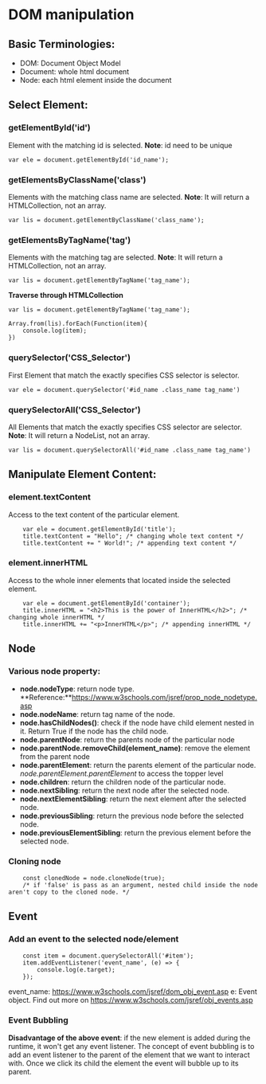 # DOM manipulation

## Basic Terminologies:
- DOM: Document Object Model
- Document: whole html document
- Node: each html element inside the document

## Select Element:
### getElementById('id')
Element with the matching id is selected. **Note**: id need to be unique
```
var ele = document.getElementById('id_name');
```
### getElementsByClassName('class')
Elements with the matching class name are selected. **Note**: It will return a HTMLCollection, not an array.
```
var lis = document.getElementByClassName('class_name');
```
### getElementsByTagName('tag')
Elements with the matching tag are selected. **Note**: It will return a HTMLCollection, not an array.
```
var lis = document.getElementByTagName('tag_name');
```
**Traverse through HTMLCollection**
```
var lis = document.getElementByTagName('tag_name');

Array.from(lis).forEach(Function(item){
    console.log(item);
})
```
### querySelector('CSS_Selector')
First Element that match the exactly specifies CSS selector is selector.
```
var ele = document.querySelector('#id_name .class_name tag_name')
```
### querySelectorAll('CSS_Selector')
All Elements that match the exactly specifies CSS selector are selector. **Note**: It will return a NodeList, not an array.
```
var lis = document.querySelectorAll('#id_name .class_name tag_name')
```

## Manipulate Element Content:
### element.textContent
Access to the text content of the particular element.
```
    var ele = document.getElementById('title');
    title.textContent = "Hello"; /* changing whole text content */
    title.textContent += " World!"; /* appending text content */
```
### element.innerHTML
Access to the whole inner elements that located inside the selected element.
```
    var ele = document.getElementById('container');
    title.innerHTML = "<h2>This is the power of InnerHTML</h2>"; /* changing whole innerHTML */
    title.innerHTML += "<p>InnerHTML</p>"; /* appending innerHTML */
```

## Node
### Various node property:
- **node.nodeType**: return node type. **Reference:**https://www.w3schools.com/jsref/prop_node_nodetype.asp
- **node.nodeName**: return tag name of the node.
- **node.hasChildNodes()**: check if the node have child element nested in it. Return True if the node has the child node.
- **node.parentNode**: return the parents node of the particular node
- **node.parentNode.removeChild(element_name)**: remove the element from the parent node
- **node.parentElement**: return the parents element of the particular node. *node.parentElement.parentElement* to access the topper level
- **node.children**: return the children node of the particular node.
- **node.nextSibling**: return the next node after the selected node.
- **node.nextElementSibling**: return the next element after the selected node.
- **node.previousSibling**: return the previous node before the selected node.
- **node.previousElementSibling**: return the previous element before the selected node.
### Cloning node
```
    const clonedNode = node.cloneNode(true);
    /* if 'false' is pass as an argument, nested child inside the node aren't copy to the cloned node. */
```

## Event
### Add an event to the selected node/element
```
    const item = document.querySelectorAll('#item');
    item.addEventListener('event_name', (e) => {
        console.log(e.target);
    });
```
event_name: https://www.w3schools.com/jsref/dom_obj_event.asp
e: Event object. Find out more on https://www.w3schools.com/jsref/obj_events.asp
### Event Bubbling
**Disadvantage of the above event**: if the new element is added during the runtime, it won't get any event listener. The concept of event bubbling is to add an event listener to the parent of the element that we want to interact with. Once we click its child the element the event will bubble up to its parent.
